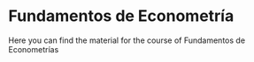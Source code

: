 # Fundamentos de Econometría
Here you can find the material for the course of Fundamentos de Econometrías
